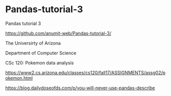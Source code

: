 # Pandas-tutorial-3
Pandas tutorial 3

https://github.com/anumit-web/Pandas-tutorial-3/

The Universirty of Arizona

Department of Computer Science

CSc 120: Pokemon data analysis

https://www2.cs.arizona.edu/classes/cs120/fall17/ASSIGNMENTS/assg02/pokemon.html

https://blog.dailydoseofds.com/p/you-will-never-use-pandas-describe




